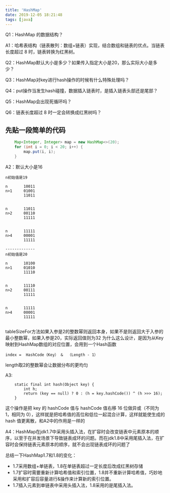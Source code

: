 ```yaml
---
title: 'HashMap'
date: 2019-12-05 18:21:48
tags: [java]
---
```

Q1：HashMap 的数据结构？

A1：哈希表结构（链表散列：数组+链表）实现，结合数组和链表的优点。当链表长度超过 8 时，链表转换为红黑树。


Q2：HashMap默认大小是多少？如果传入指定大小是20，那么实际大小是多少？

Q3：HashMap对key进行hash操作的时候有什么特殊处理吗？

Q4：put操作当发生hash碰撞，数据插入链表时，是插入链表头部还是尾部？

Q5：HashMap会出现死循环吗？

Q6：链表长度超过 8 时一定会转换成红黑树吗？

<!-- more -->

## 先贴一段简单的代码
```java
    Map<Integer, Integer> map = new HashMap<>(20);
    for (int i = 0; i < 20; i++) {
        map.put(i, i);
    }
```
A2：默认大小是16
```
n初始值是19

n		10011
n>1		01001
		11011


n		11011
n>2		00110
		11111


n		11111
n>4		00001
		11111

-------------
n初始值是20

n		10100
n>1		01010
		11110


n		11110
n>2		00111
		11111


n		11111
n>4		00001
		11111
		
```
tableSizeFor方法如果入参是2的整数幂则返回本身，如果不是则返回大于入参的最小整数幂，如果入参是20，实际返回值则为32
为什么这么设计，是因为从Key映射到HashMap数组的对应位置，会用到一个Hash函数
```
index =  HashCode（Key） &  （Length - 1） 
```
length取2的整数幂会让数据分布的更均匀

A3: 
```
    static final int hash(Object key) {
        int h;
        return (key == null) ? 0 : (h = key.hashCode()) ^ (h >>> 16);
    }
```
这个操作是把 key 的 hashCode 值与 hashCode 值右移 16 位做异或（不同为 1，相同为 0），这样就是把哈希值的高位和低位一起混合计算，这样就能使生成的 hash 值更离散，和A2中的作用是一样的

A4：HashMap在jdk1.7中采用头插入法，在扩容时会改变链表中元素原本的顺序，以至于在并发场景下导致链表成环的问题。而在jdk1.8中采用尾插入法，在扩容时会保持链表元素原本的顺序，就不会出现链表成环的问题了

总结一下HashMap1.7和1.8的变化：
* 1.7采用数组+单链表，1.8在单链表超过一定长度后改成红黑树存储
* 1.7扩容时需要重新计算哈希值和索引位置，1.8并不重新计算哈希值，巧妙地采用和扩容后容量进行&操作来计算新的索引位置。
* 1.7插入元素到单链表中采用头插入法，1.8采用的是尾插入法。
